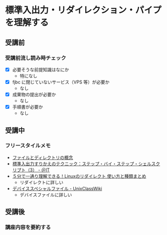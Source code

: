 # 標準入出力・リダイレクション・パイプを理解する

## 受講前

### 受講前流し読み時チェック

- [x] 必要そうな前提知識はなにか
  - 特になし
- [x] fjbc に閉じていないサービス（VPS 等）が必要か
  - なし
- [x] 成果物の提出が必要か
  - なし
- [x] 手順書が必要か
  - なし

## 受講中

### フリースタイルメモ

- [ファイルとディレクトリの概念](http://www.cc.kyoto-su.ac.jp/~hirai/text/files.html)
- [標準入出力すりかえのテクニック：ステップ・バイ・ステップ・シェルスクリプト（3） - ＠IT](http://www.atmarkit.co.jp/ait/articles/0008/30/news001.html)
- [５分で一通り理解できる！Linuxのリダイレクト 使い方と種類まとめ](https://eng-entrance.com/linux-redirect)
  - リダイレクトに詳しい
- [デバイススペシャルファイル - UnixClassWiki](https://uc2.h2np.net/index.php?title=%E3%83%87%E3%83%90%E3%82%A4%E3%82%B9%E3%82%B9%E3%83%9A%E3%82%B7%E3%83%A3%E3%83%AB%E3%83%95%E3%82%A1%E3%82%A4%E3%83%AB)
  - デバイスファイルに詳しい

## 受講後

### 講座内容を要約する
